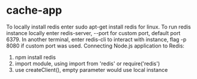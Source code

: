 # cache-app
To locally install redis enter sudo apt-get install redis for linux.
To run redis instance locally enter redis-server, --port for custom port, default port 6379.
In another terminal, enter redis-cli to interact with instance, flag -p 8080 if custom port was used.
Connecting Node.js application to Redis:
1. npm install redis
2. import module, using import from 'redis' or require('redis')
3. use createClient(), empty parameter would use local instance